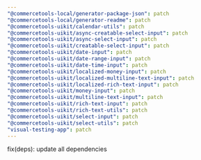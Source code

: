 ```yaml
---
"@commercetools-local/generator-package-json": patch
"@commercetools-local/generator-readme": patch
"@commercetools-uikit/calendar-utils": patch
"@commercetools-uikit/async-creatable-select-input": patch
"@commercetools-uikit/async-select-input": patch
"@commercetools-uikit/creatable-select-input": patch
"@commercetools-uikit/date-input": patch
"@commercetools-uikit/date-range-input": patch
"@commercetools-uikit/date-time-input": patch
"@commercetools-uikit/localized-money-input": patch
"@commercetools-uikit/localized-multiline-text-input": patch
"@commercetools-uikit/localized-rich-text-input": patch
"@commercetools-uikit/money-input": patch
"@commercetools-uikit/multiline-text-input": patch
"@commercetools-uikit/rich-text-input": patch
"@commercetools-uikit/rich-text-utils": patch
"@commercetools-uikit/select-input": patch
"@commercetools-uikit/select-utils": patch
"visual-testing-app": patch
---
```


fix(deps): update all dependencies
